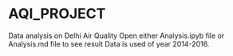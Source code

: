 # AQI_PROJECT
Data analysis on Delhi Air Quality
Open either Analysis.ipyb file or Analysis.md file to see result
Data is used of year 2014-2016.
